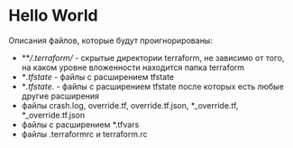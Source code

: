 # Hello World

Описания файлов, которые будут проигнорированы:

 - ***/.terraform/* - скрытые директории terraform, не зависимо от того, на каком уровне вложенности находится папка terraform
 - **.tfstate* - файлы с расширением tfstate
 - **.tfstate.* - файлы с расширением tfstate после которых есть любые другие расширения
 - файлы crash.log, override.tf, override.tf.json, *_override.tf, *_override.tf.json
 - файлы с расширением *.tfvars
 - файлы .terraformrc и terraform.rc
